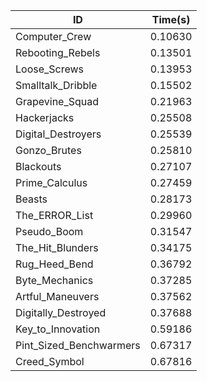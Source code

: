 |ID|Time(s)|
|-|-|
|Computer_Crew|0.10630|
|Rebooting_Rebels|0.13501|
|Loose_Screws|0.13953|
|Smalltalk_Dribble|0.15502|
|Grapevine_Squad|0.21963|
|Hackerjacks|0.25508|
|Digital_Destroyers|0.25539|
|Gonzo_Brutes|0.25810|
|Blackouts|0.27107|
|Prime_Calculus|0.27459|
|Beasts|0.28173|
|The_ERROR_List|0.29960|
|Pseudo_Boom|0.31547|
|The_Hit_Blunders|0.34175|
|Rug_Heed_Bend|0.36792|
|Byte_Mechanics|0.37285|
|Artful_Maneuvers|0.37562|
|Digitally_Destroyed|0.37688|
|Key_to_Innovation|0.59186|
|Pint_Sized_Benchwarmers|0.67317|
|Creed_Symbol|0.67816|
